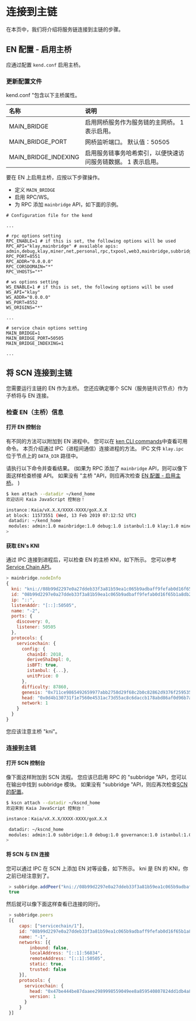 # 连接到主链

在本页中，我们将介绍将服务链连接到主链的步骤。

## EN 配置 - 启用主桥<a id="en-configuration-enable-main-bridge"></a>

应通过配置 `kend.conf` 启用主桥。

### 更新配置文件<a id="update-the-configuration-file"></a>

kend.conf "包含以下主桥属性。

| 名称                                                             | 说明                               |
| :------------------------------------------------------------- | :------------------------------- |
| MAIN_BRIDGE                               | 启用网桥服务作为服务链的主网桥。 1 表示启用。         |
| MAIN_BRIDGE_PORT     | 网桥监听端口。 默认值：50505                |
| MAIN_BRIDGE_INDEXING | 启用服务链事务哈希索引，以便快速访问服务链数据。 1 表示启用。 |

要在 EN 上启用主桥，应按以下步骤操作。

- 定义 `MAIN_BRIDGE`
- 启用 RPC/WS。
- 为 RPC 添加 `mainbridge` API，如下面的示例。

```text
# Configuration file for the kend

...

# rpc options setting
RPC_ENABLE=1 # if this is set, the following options will be used
RPC_API="klay,mainbridge" # available apis: admin,debug,klay,miner,net,personal,rpc,txpool,web3,mainbridge,subbridge
RPC_PORT=8551
RPC_ADDR="0.0.0.0"
RPC_CORSDOMAIN="*"
RPC_VHOSTS="*"

# ws options setting
WS_ENABLE=1 # if this is set, the following options will be used
WS_API="klay" 
WS_ADDR="0.0.0.0"
WS_PORT=8552
WS_ORIGINS="*"

...

# service chain options setting
MAIN_BRIDGE=1
MAIN_BRIDGE_PORT=50505
MAIN_BRIDGE_INDEXING=1

...
```

## 将 SCN 连接到主链<a id="connect-scn-to-the-main-chain"></a>

您需要运行主链的 EN 作为主桥。 您还应确定哪个 SCN（服务链共识节点）作为子桥将与 EN 连接。

### 检查 EN（主桥）信息<a id="check-en-(main-bridge)-information"></a>

#### 打开 EN 控制台<a id="open-en-console"></a>

有不同的方法可以附加到 EN 进程中。 您可以在 [ken CLI commands](../../../nodes/endpoint-node/ken-cli-commands.md)中查看可用命令。 本页介绍通过 IPC（进程间通信）连接进程的方法。 IPC 文件 `klay.ipc` 位于节点上的 `DATA_DIR` 路径中。

请执行以下命令并查看结果。 (如果为 RPC 添加了 `mainbridge` API，则可以像下面这样检查桥接 API。 如果没有 "主桥 "API，则应再次检查 [EN 配置 - 启用主桥](#en-configuration-enable-main-bridge)。 )

```bash
$ ken attach --datadir ~/kend_home
欢迎访问 Kaia JavaScript 控制台！

instance：Kaia/vX.X.X/XXXX-XXXX/goX.X.X
at block: 11573551 (Wed, 13 Feb 2019 07:12:52 UTC)
 datadir: ~/kend_home
 modules: admin:1.0 mainbridge:1.0 debug:1.0 istanbul:1.0 klay:1.0 miner:1.0 net:1.0 personal:1.0 rpc:1.0 txpool:1.0
>
```

#### 获取 EN's KNI<a id="get-the-ens-kni"></a>

通过 IPC 连接到进程后，可以检查 EN 的主桥 KNI，如下所示。 您可以参考 [Service Chain API](../../../references/json-rpc/subbridge/add-peer)。

```javascript
> mainbridge.nodeInfo
{
  kni: "kni://08b99d2297e0a27ddeb33f3a81b59ea1c065b9adbaff9fefab0d16f65b1a8db22939a104c24447e9aca521c158922ca912476b544baf48995a382d88886e0a37@[::]:50505?discport=0",
  id: "08b99d2297e0a27ddeb33f3a81b59ea1c065b9adbaff9fefab0d16f65b1a8db22939a104c24447e9aca521c158922ca912476b544baf48995a382d88886e0a37",
  ip: "::",
  listenAddr: "[::]:50505",
  name: "-2",
  ports: {
    discovery: 0,
    listener: 50505
  },
  protocols: {
    servicechain: {
      config: {
        chainId: 2018,
        deriveShaImpl: 0,
        isBFT: true,
        istanbul: {...},
        unitPrice: 0
      },
      difficulty: 87860,
      genesis: "0x711ce9865492659977abb2758d29f68c2b0c82862d9376f25953579f64f95b58",
      head: "0x0d4b130731f1e7560e4531ac73d55ac8c6daccb178abd86af0d96b7aafded7c5",
      network: 1
    }
  }
}
```

您应该注意主桥 "kni"。

### 连接到主链<a id="connect-to-the-main-chain"></a>

#### 打开 SCN 控制台<a id="open-scn-console"></a>

像下面这样附加到 SCN 流程。 您应该已启用 RPC 的 "subbridge "API，您可以在输出中找到 subbridge 模块。 如果没有 "subbridge "API，则应再次检查[SCN 的配置](../install-service-chain.md#configuration-of-the-scn)。

```bash
$ kscn attach --datadir ~/kscnd_home
欢迎来到 Kaia JavaScript 控制台！

instance：Kaia/vX.X.X/XXXX-XXXX/goX.X.X

 datadir: ~/kscnd_home
 modules: admin:1.0 subbridge:1.0 debug:1.0 governance:1.0 istanbul:1.0 klay:1.0 miner:1.0 net:1.0 personal:1.0 rpc:1.0 servicechain:1.0 txpool:1.0
>
```

#### 将 SCN 与 EN 连接<a id="connect-scn-with-en"></a>

您可以通过 IPC 在 SCN 上添加 EN 对等设备，如下所示。 kni 是 EN 的 KNI，你之前已经注意到了。

```javascript
 > subbridge.addPeer("kni://08b99d2297e0a27ddeb33f3a81b59ea1c065b9adbaff9fefab0d16f65b1a8db22939a104c24447e9aca521c158922ca912476b544baf48995a382d88886e0a37@[::]:50505?discport=0")
 true
```

然后就可以像下面这样查看已连接的同行。

```javascript
 > subbridge.peers
 [{
     caps: ["servicechain/1"],
     id: "08b99d2297e0a27ddeb33f3a81b59ea1c065b9adbaff9fefab0d16f65b1a8db22939a104c24447e9aca521c158922ca912476b544baf48995a382d88886e0a37",
     name: "-1",
     networks: [{
         inbound: false,
         localAddress: "[::1]:56834",
         remoteAddress: "[::1]:50505",
         static: true,
         trusted: false
     }],
     protocols: {
       servicechain: {
         head: "0x47be444be87daaee2989998559049ee8a859540807824dd1db4a80ea6cb42293",
         version: 1
       }
     }
 }]
```
